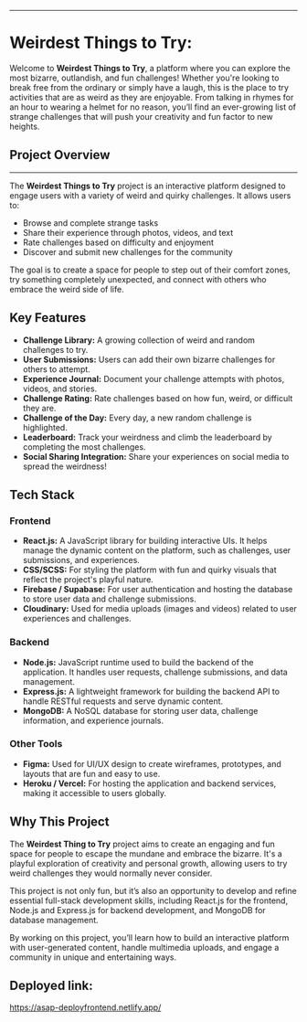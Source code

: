 

---

# Weirdest Things to Try:

Welcome to **Weirdest Things to Try**, a platform where you can explore the most bizarre, outlandish, and fun challenges! Whether you're looking to break free from the ordinary or simply have a laugh, this is the place to try activities that are as weird as they are enjoyable. From talking in rhymes for an hour to wearing a helmet for no reason, you’ll find an ever-growing list of strange challenges that will push your creativity and fun factor to new heights.

## Project Overview
------------------------------------------
The **Weirdest Things to Try** project is an interactive platform designed to engage users with a variety of weird and quirky challenges. It allows users to:
- Browse and complete strange tasks
- Share their experience through photos, videos, and text
- Rate challenges based on difficulty and enjoyment
- Discover and submit new challenges for the community

The goal is to create a space for people to step out of their comfort zones, try something completely unexpected, and connect with others who embrace the weird side of life.

## Key Features

- **Challenge Library:** A growing collection of weird and random challenges to try.
- **User Submissions:** Users can add their own bizarre challenges for others to attempt.
- **Experience Journal:** Document your challenge attempts with photos, videos, and stories.
- **Challenge Rating:** Rate challenges based on how fun, weird, or difficult they are.
- **Challenge of the Day:** Every day, a new random challenge is highlighted.
- **Leaderboard:** Track your weirdness and climb the leaderboard by completing the most challenges.
- **Social Sharing Integration:** Share your experiences on social media to spread the weirdness!

## Tech Stack

### Frontend
- **React.js:** A JavaScript library for building interactive UIs. It helps manage the dynamic content on the platform, such as challenges, user submissions, and experiences.
- **CSS/SCSS:** For styling the platform with fun and quirky visuals that reflect the project's playful nature.
- **Firebase / Supabase:** For user authentication and hosting the database to store user data and challenge submissions.
- **Cloudinary:** Used for media uploads (images and videos) related to user experiences and challenges.

### Backend
- **Node.js:** JavaScript runtime used to build the backend of the application. It handles user requests, challenge submissions, and data management.
- **Express.js:** A lightweight framework for building the backend API to handle RESTful requests and serve dynamic content.
- **MongoDB:** A NoSQL database for storing user data, challenge information, and experience journals.

### Other Tools
- **Figma:** Used for UI/UX design to create wireframes, prototypes, and layouts that are fun and easy to use.
- **Heroku / Vercel:** For hosting the application and backend services, making it accessible to users globally.

## Why This Project

The **Weirdest Thing to Try** project aims to create an engaging and fun space for people to escape the mundane and embrace the bizarre. It's a playful exploration of creativity and personal growth, allowing users to try weird challenges they would normally never consider.

This project is not only fun, but it’s also an opportunity to develop and refine essential full-stack development skills, including React.js for the frontend, Node.js and Express.js for backend development, and MongoDB for database management.

By working on this project, you’ll learn how to build an interactive platform with user-generated content, handle multimedia uploads, and engage a community in unique and entertaining ways.

## Deployed link:
https://asap-deployfrontend.netlify.app/